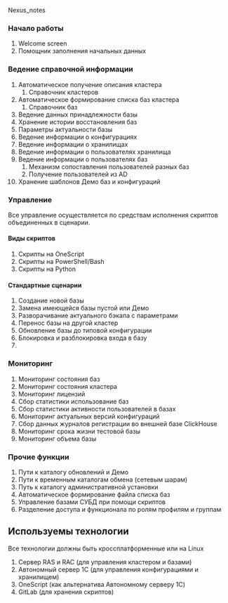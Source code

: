 Nexus_notes

### Начало работы
1. Welcome screen
2. Помощник заполнения начальных данных

### Ведение справочной информации
1. Автоматическое получение описания кластера
	1. Справочник кластеров
2. Автоматическое формирование списка баз кластера
	1. Справочник баз
3. Ведение данных принадлежности базы
4. Хранение истории восстановления баз
5. Параметры актуальности базы
6. Ведение информации о конфигурациях
7. Ведение информации о хранилищах
8. Ведение информации о пользователях хранилища
9. Ведение информации о пользователях баз
	1. Механизм сопоставления пользователей разных баз
	2. Получение пользователей из AD
10. Хранение шаблонов Демо баз и конфигураций

### Управление
Все управление осуществляется по средствам исполнения скриптов объединенных в сценарии.
#### Виды скриптов
1. Скрипты на OneScript
2. Скрипты на PowerShell/Bash
3. Скрипты на Python

#### Стандартные сценарии
1. Создание новой базы
2. Замена имеющейся базы пустой или Демо
3. Разворачивание актуального бэкапа с параметрами
4. Перенос базы на другой кластер
5. Обновление базы до типовой конфигурации
6. Блокировка и разблокировка входа в базу
7. 

### Мониторинг
1. Мониторинг состояния баз
2. Мониторинг состояния кластера
3. Мониторинг лицензий
4. Сбор статистики использование баз
5. Сбор статистики активности пользователей в базах
6. Мониторинг актуальных версий конфигураций
7. Сбор данных журналов регистрации во внешней базе ClickHouse
8. Мониторинг срока жизни тестовой базы
9. Мониторинг объема базы

### Прочие функции
1. Пути к каталогу обновлений и Демо
2. Пути к временным каталогам обмена (сетевым шарам)
3. Путь к каталогу административной установки
4. Автоматическое формирование файла списка баз
5. Управление базами СУБД при помощи скриптов
6. Разделение доступа и функционала по ролям профилям и группам

## Используемы технологии
Все технологии должны быть кроссплатформенные или на Linux
1. Сервер RAS и RAC (для управления кластером и базами)
2. Автономный сервер 1С (для управления конфигурациями и хранилищем)
3. OneScript (как альтернатива Автономному серверу 1С)
4. GitLab (для хранения скриптов)